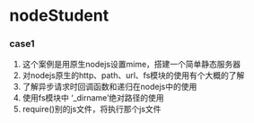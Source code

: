 # nodeStudent
### case1  
1. 这个案例是用原生nodejs设置mime，搭建一个简单静态服务器  
2. 对nodejs原生的http、path、url、fs模块的使用有个大概的了解  
3. 了解异步请求时回调函数和递归在nodejs中的使用  
4. 使用fs模块中 ‘_dirname’绝对路径的使用
5. require()别的js文件，将执行那个js文件
 
